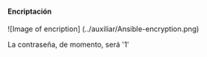

#### Encriptación

![Image of encription]
(../auxiliar/Ansible-encryption.png)

La contraseña, de momento, será '1'
